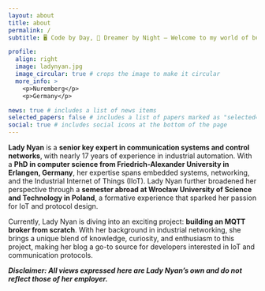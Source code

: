 ```yaml
---
layout: about
title: about
permalink: /
subtitle: 🖥️ Code by Day, 🌙 Dreamer by Night – Welcome to my world of bugs and bliss. 😼

profile:
  align: right
  image: ladynyan.jpg
  image_circular: true # crops the image to make it circular
  more_info: >
    <p>Nuremberg</p>
    <p>Germany</p>

news: true # includes a list of news items
selected_papers: false # includes a list of papers marked as "selected={true}"
social: true # includes social icons at the bottom of the page
---
```


**Lady Nyan** is a **senior key expert in communication systems and control networks**, with nearly 17 years of experience in industrial automation. With a **PhD in computer science from Friedrich-Alexander University in Erlangen, Germany**, her expertise spans embedded systems, networking, and the Industrial Internet of Things (IIoT). Lady Nyan further broadened her perspective through a **semester abroad at Wrocław University of Science and Technology in Poland**, a formative experience that sparked her passion for IoT and protocol design.

Currently, Lady Nyan is diving into an exciting project: **building an MQTT broker from scratch**. With her background in industrial networking, she brings a unique blend of knowledge, curiosity, and enthusiasm to this project, making her blog a go-to source for developers interested in IoT and communication protocols.

***Disclaimer: All views expressed here are Lady Nyan’s own and do not reflect those of her employer.***
